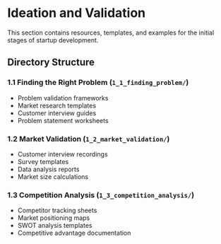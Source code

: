 # Ideation and Validation

This section contains resources, templates, and examples for the initial stages of startup development.

## Directory Structure

### 1.1 Finding the Right Problem (`1_1_finding_problem/`)
- Problem validation frameworks
- Market research templates
- Customer interview guides
- Problem statement worksheets

### 1.2 Market Validation (`1_2_market_validation/`)
- Customer interview recordings
- Survey templates
- Data analysis reports
- Market size calculations

### 1.3 Competition Analysis (`1_3_competition_analysis/`)
- Competitor tracking sheets
- Market positioning maps
- SWOT analysis templates
- Competitive advantage documentation 
